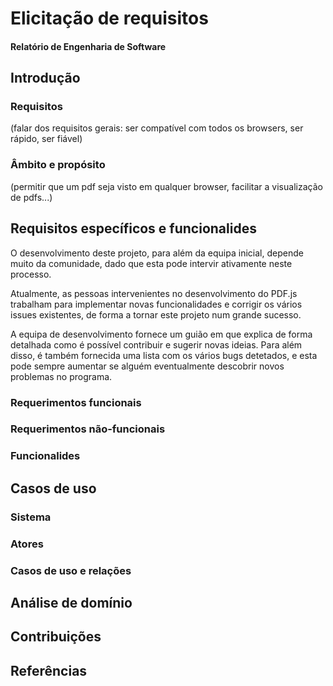 # Elicitação de requisitos
#### Relatório de Engenharia de Software

## Introdução

### Requisitos

(falar dos requisitos gerais: ser compatível com todos os browsers, ser rápido, ser fiável)

### Âmbito e propósito

(permitir que um pdf seja visto em qualquer browser, facilitar a visualização de pdfs...)

## Requisitos específicos e funcionalides
O desenvolvimento deste projeto, para além da equipa inicial, depende muito da comunidade, dado que esta pode intervir ativamente neste processo.

Atualmente, as pessoas intervenientes no desenvolvimento do PDF.js trabalham para implementar novas funcionalidades e corrigir os vários issues existentes, de forma a tornar este projeto num grande sucesso.

A equipa de desenvolvimento fornece um guião em que explica de forma detalhada como é possível contribuir e sugerir novas ideias. Para além disso, é também fornecida uma lista com os vários bugs detetados, e esta pode sempre aumentar se alguém eventualmente descobrir novos problemas no programa.



### Requerimentos funcionais

### Requerimentos não-funcionais

### Funcionalides

## Casos de uso

### Sistema

### Atores

### Casos de uso e relações

## Análise de domínio

## Contribuições

## Referências
